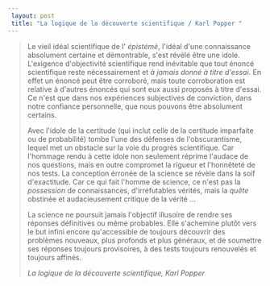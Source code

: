 ```yaml
---
 layout: post
 title: "La logique de la découverte scientifique / Karl Popper "
---
```


<blockquote>

<p>	Le vieil idéal scientifique de l'	<em>épistémè</em>, l'idéal d'une connaissance absolument certaine et démontrable, s'est révélé être une idole. L'exigence d'objectivité scientifique rend inévitable que tout énoncé scientifique reste nécessairement et <em>à jamais donné à titre d'essai</em>. En effet un énoncé peut être corroboré, mais toute corroboration est relative à d'autres énoncés qui sont eux aussi proposés à titre d'essai. Ce n'est que dans nos expériences subjectives de conviction, dans notre confiance personnelle, que nous pouvons être absolument certains.</p>

<p>Avec l'idole de la certitude (qui inclut celle de la certitude imparfaite ou de probabilité) tombe l'une des défenses de l'obscurantisme, lequel met un obstacle sur la voie du progrès scientifique. Car l'hommage rendu à cette idole non seulement réprime l'audace de nos questions, mais en outre compromet la rigueur et l'honnêteté de nos tests. La conception érronée de la science se révèle dans la soif d'exactitude. Car ce qui fait l'homme de science, ce n'est pas la <em>possession</em> de connaissances, d'irréfutables vérités, mais la <em>quête</em> obstinée et audacieusement critique de la vérité ...</p>

<p>La science ne poursuit jamais l'objectif illusoire de rendre ses réponses définitives ou même probables. Elle s'achemine plutôt vers le but infini encore qu'accessible de toujours découvrir des problèmes nouveaux, plus profonds et plus généraux, et de soumettre ses réponses toujours provisoires, à des tests toujours renouvelés et toujours affinés.</p>

<cite>La logique de la découverte scientifique, Karl Popper</cite></blockquote>


